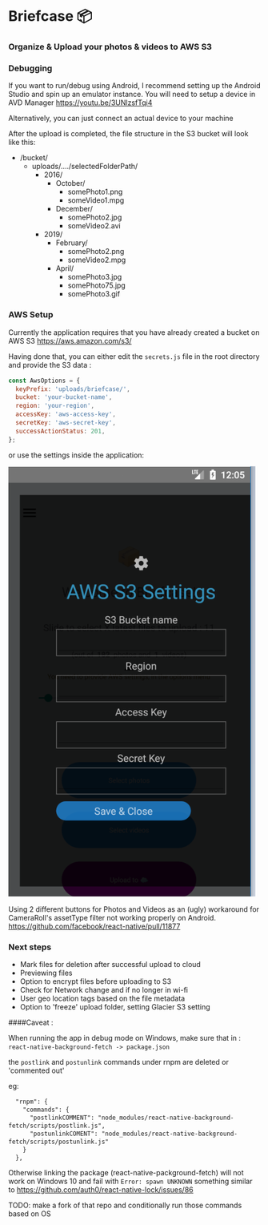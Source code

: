 # Briefcase  📦
### Organize & Upload your photos & videos to AWS S3

### Debugging
If you want to run/debug using Android, I recommend setting up the 
Android Studio and spin up an emulator instance.
You will need to setup a device in AVD Manager https://youtu.be/3UNlzsfTqi4

Alternatively, you can just connect an actual device to your machine

After the upload is completed, the file structure in the S3 bucket will look like this:
* /bucket/
  * uploads/..../selectedFolderPath/
    * 2016/
      * October/
        * somePhoto1.png
        * someVideo1.mpg
      * December/
        * somePhoto2.jpg
        * someVideo2.avi
    * 2019/
      * February/
        * somePhoto2.png
        * someVideo2.mpg
      * April/
        * somePhoto3.jpg
        * somePhoto75.jpg
        * somePhoto3.gif


### AWS Setup
Currently the application requires that you have already created a bucket on AWS S3 https://aws.amazon.com/s3/

Having done that, you can either edit the `secrets.js` file 
in the root directory and provide the S3 data :


```javascript 
const AwsOptions = {
  keyPrefix: 'uploads/briefcase/',
  bucket: 'your-bucket-name',
  region: 'your-region',
  accessKey: 'aws-access-key',
  secretKey: 'aws-secret-key',
  successActionStatus: 201,
};
```

or use the settings inside the application:

![Alt text](screenshots/aws-settings.png?raw=true "S3 Settings")

Using 2 different buttons for Photos and Videos as an (ugly) workaround for CameraRoll's assetType
filter not working properly on Android. https://github.com/facebook/react-native/pull/11877



### Next steps
* Mark files for deletion after successful upload to cloud
* Previewing files
* Option to encrypt files before uploading to S3
* Check for Network change and if no longer in wi-fi
* User geo location tags based on the file metadata
* Option to 'freeze' upload folder, setting Glacier S3 setting

####Caveat : 

When running the app in debug mode on Windows, make sure that in : `react-native-background-fetch -> package.json`

the `postlink` and `postunlink` commands under rnpm are deleted or 'commented out'

eg: 

```
  "rnpm": {
    "commands": {
      "postlinkCOMMENT": "node_modules/react-native-background-fetch/scripts/postlink.js",
      "postunlinkCOMENT": "node_modules/react-native-background-fetch/scripts/postunlink.js"
    }
  },
```

Otherwise linking the package (react-native-packground-fetch) will not work on Windows 10 and fail with `Error: spawn UNKNOWN`
something similar to https://github.com/auth0/react-native-lock/issues/86


TODO: make a fork of that repo and conditionally run those commands based on OS

